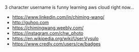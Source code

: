 <!-- ### Hi there 👋

**chimingw/chimingw** is a ✨ _special_ ✨ repository because its `README.md` (this file) appears on your GitHub profile.

Here are some ideas to get you started:

- 🔭 I’m currently working on ...
- 🌱 I’m currently learning ...
- 👯 I’m looking to collaborate on ...
- 🤔 I’m looking for help with ...
- 💬 Ask me about ...
- 📫 How to reach me: ...
- 😄 Pronouns: ...
- ⚡ Fun fact: ...
-->

<!--
### chiming wang
-->

<!--
Student, photographer, crypto miner.
CompTIA A+ Certified

“It is a shame for a man to grow old without seeing the beauty and strength of which his body is capable.”
-->
3 character username is funny
learning aws cloud right now...

- https://www.linkedin.com/in/chiming-wang/
- http://guhoo.com
- https://chimingwang.weebly.com/
- https://instagram.com/chw_photo
- https://en.wikipedia.org/wiki/User:Vysulo
- https://www.credly.com/users/cw/badges
<!--
- https://chiming.eth.link
- http://guhoo.com/
-->
